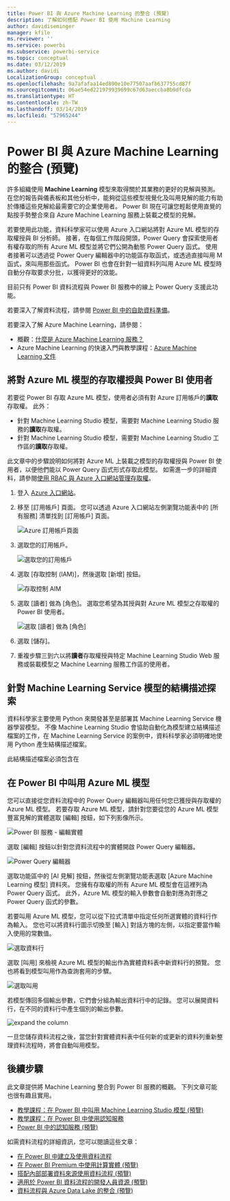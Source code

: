 ```yaml
---
title: Power BI 與 Azure Machine Learning 的整合 (預覽)
description: 了解如何搭配 Power BI 使用 Machine Learning
author: davidiseminger
manager: kfile
ms.reviewer: ''
ms.service: powerbi
ms.subservice: powerbi-service
ms.topic: conceptual
ms.date: 03/12/2019
ms.author: davidi
LocalizationGroup: conceptual
ms.openlocfilehash: 9a7afafaa14ed890e10e77507aafb637755cd87f
ms.sourcegitcommit: 06ae54ed221979939699c67d63aeccba8b9dfcda
ms.translationtype: HT
ms.contentlocale: zh-TW
ms.lasthandoff: 03/14/2019
ms.locfileid: "57965244"
---
```

# <a name="azure-machine-learning-integration-in-power-bi-preview"></a>Power BI 與 Azure Machine Learning 的整合 (預覽)

許多組織使用 **Machine Learning** 模型來取得關於其業務的更好的見解與預測。 在您的報告與儀表板和其他分析中，能夠從這些模型視覺化及叫用見解的能力有助於傳播這些見解給最需要它的企業使用者。  Power BI 現在可讓您輕鬆使用直覺的點按手勢整合來自 Azure Machine Learning 服務上裝載之模型的見解。

若要使用此功能，資料科學家可以使用 Azure 入口網站將對 Azure ML 模型的存取權授與 BI 分析師。  接著，在每個工作階段開頭，Power Query 會探索使用者有權存取的所有 Azure ML 模型並將它們公開為動態 Power Query 函式。  使用者接著可以透過從 Power Query 編輯器中的功能區存取函式，或透過直接叫用 M 函式，來叫用那些函式。 Power BI 也會在針對一組資料列叫用 Azure ML 模型時自動分存取要求分批，以獲得更好的效能。

目前只有 Power BI 資料流程與 Power BI 服務中的線上 Power Query 支援此功能。

若要深入了解資料流程，請參閱 [Power BI 中的自助資料準備](service-dataflows-overview.md)。

若要深入了解 Azure Machine Learning，請參閱：

- 概觀：[什麼是 Azure Machine Learning 服務？](https://docs.microsoft.com/azure/machine-learning/service/overview-what-is-azure-ml)
- Azure Machine Learning 的快速入門與教學課程：[Azure Machine Learning 文件](https://docs.microsoft.com/azure/machine-learning/)

## <a name="granting-access-to-the-azure-ml-model-to-a-power-bi-user"></a>將對 Azure ML 模型的存取權授與 Power BI 使用者

若要從 Power BI 存取 Azure ML 模型，使用者必須有對 Azure 訂用帳戶的**讀取**存取權。  此外：

- 針對 Machine Learning Studio 模型，需要對 Machine Learning Studio 服務的**讀取**存取權。
- 針對 Machine Learning Studio 模型，需要對 Machine Learning Studio 工作區的**讀取**存取權。

此文章中的步驟說明如何將對 Azure ML 上裝載之模型的存取權授與 Power BI 使用者，以便他們能以 Power Query 函式形式存取此模型。  如需進一步的詳細資料，請參閱[使用 RBAC 與 Azure 入口網站管理存取權](https://docs.microsoft.com/azure/role-based-access-control/role-assignments-portal)。

1. 登入 [Azure 入口網站](https://portal.azure.com)。

2. 移至 [訂用帳戶] 頁面。 您可以透過 Azure 入口網站左側瀏覽功能表中的 [所有服務] 清單找到 [訂用帳戶] 頁面。

    ![Azure 訂用帳戶頁面](media/service-machine-learning-integration/machine-learning-integration_01.png)

3. 選取您的訂用帳戶。

    ![選取您的訂用帳戶](media/service-machine-learning-integration/machine-learning-integration_02.png)

4. 選取 [存取控制 (IAM)]，然後選取 [新增] 按鈕。

    ![存取控制 AIM](media/service-machine-learning-integration/machine-learning-integration_03.png)

5. 選取 [讀者] 做為 [角色]。 選取您希望為其授與對 Azure ML 模型之存取權的 Power BI 使用者。

    ![選取 [讀者] 做為 [角色]](media/service-machine-learning-integration/machine-learning-integration_04.png)

6. 選取 [儲存]。

7. 重複步驟三到六以將**讀者**存取權授與特定 Machine Learning Studio Web 服務或裝載模型之 Machine Learning 服務工作區的使用者。


## <a name="schema-discovery-for-machine-learning-service-models"></a>針對 Machine Learning Service 模型的結構描述探索

資料科學家主要使用 Python 來開發甚至是部署其 Machine Learning Service 機器學習模型。  不像 Machine Learning Studio 會協助自動化為模型建立結構描述檔案的工作，在 Machine Learning Service 的案例中，資料科學家必須明確地使用 Python 產生結構描述檔案。

此結構描述檔案必須包含在

## <a name="invoking-the-azure-ml-model-in-power-bi"></a>在 Power BI 中叫用 Azure ML 模型

您可以直接從您資料流程中的 Power Query 編輯器叫用任何您已獲授與存取權的 Azure ML 模型。 若要存取 Azure ML 模型，請針對您要從您的 Azure ML 模型豐富見解的實體選取 [編輯] 按鈕，如下列影像所示。

![Power BI 服務 - 編輯實體](media/service-machine-learning-integration/machine-learning-integration_05.png)

選取 [編輯] 按鈕以針對您資料流程中的實體開啟 Power Query 編輯器。

![Power Query 編輯器](media/service-machine-learning-integration/machine-learning-integration_06.png)

選取功能區中的 [AI 見解] 按鈕，然後從左側瀏覽功能表選取 [Azure Machine Learning 模型] 資料夾。 您擁有存取權的所有 Azure ML 模型會在這裡列為 Power Query 函式。 此外，Azure ML 模型的輸入參數會自動對應為對應之 Power Query 函式的參數。

若要叫用 Azure ML 模型，您可以從下拉式清單中指定任何所選實體的資料行作為輸入。 您也可以將資料行圖示切換至 [輸入] 對話方塊的左側，以指定要當作輸入使用的常數值。

![選取資料行](media/service-machine-learning-integration/machine-learning-integration_07.png)

選取 [叫用] 來檢視 Azure ML 模型的輸出作為實體資料表中新資料行的預覽。 您也將看到模型叫用作為查詢套用的步驟。

![選取叫用](media/service-machine-learning-integration/machine-learning-integration_08.png)

若模型傳回多個輸出參數，它們會分組為輸出資料行中的記錄。 您可以展開資料行，在不同的資料行中產生個別的輸出參數。

![expand the column](media/service-machine-learning-integration/machine-learning-integration_09.png)

一旦您儲存資料流程之後，當您針對實體資料表中任何新的或更新的資料列重新整理資料流程時，將會自動叫用模型。

## <a name="next-steps"></a>後續步驟

此文章提供將 Machine Learning 整合到 Power BI 服務的概觀。 下列文章可能也很有趣且實用。 

* [教學課程：在 Power BI 中叫用 Machine Learning Studio 模型 (預覽)](service-tutorial-invoke-machine-learning-model.md)
* [教學課程：在 Power BI 中使用認知服務](service-tutorial-use-cognitive-services.md)
* [Power BI 中的認知服務 (預覽)](service-cognitive-services.md)

如需資料流程的詳細資訊，您可以閱讀這些文章：
* [在 Power BI 中建立及使用資料流程](service-dataflows-create-use.md)
* [在 Power BI Premium 中使用計算實體 (預覽)](service-dataflows-computed-entities-premium.md)
* [搭配內部部署資料來源使用資料流程 (預覽)](service-dataflows-on-premises-gateways.md)
* [適用於 Power BI 資料流程的開發人員資源 (預覽)](service-dataflows-developer-resources.md)
* [資料流程與 Azure Data Lake 的整合 (預覽)](service-dataflows-azure-data-lake-integration.md)


